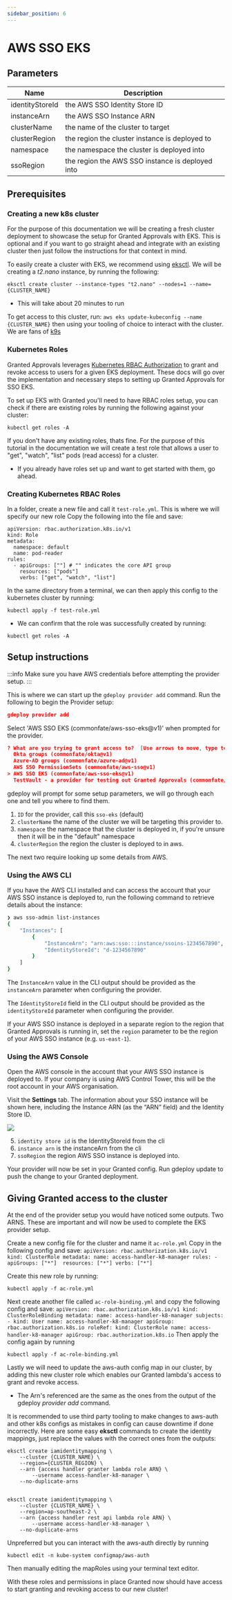 ```yaml
---
sidebar_position: 6
---
```


# AWS SSO EKS

## Parameters

| Name            | Description                                               |
| --------------- | --------------------------------------------------------- |
| identityStoreId | the AWS SSO Identity Store ID                             |
| instanceArn     | the AWS SSO Instance ARN                                  |
| clusterName     | the name of the cluster to target                         |
| clusterRegion   | the region the cluster instance is deployed to            |
| namespace       | the namespace the cluster is deployed into                |
| ssoRegion       | the region the AWS SSO instance is deployed into          |


## Prerequisites

### Creating a new k8s cluster
For the purpose of this documentation we will be creating a fresh cluster deployment to showcase the setup for Granted Approvals with EKS. This is optional and if you want to go straight ahead and integrate with an existing cluster then just follow the instructions for that context in mind.

To easily create a cluster with EKS, we recommend using [eksctl](https://eksctl.io/usage/creating-and-managing-clusters/).
We will be creating a *t2.nano* instance, by running the following:
```
eksctl create cluster --instance-types "t2.nano" --nodes=1 --name={CLUSTER_NAME}
```
- This will take about 20 minutes to run

To get access to this cluster, run: `aws eks update-kubeconfig --name {CLUSTER_NAME}` then using your tooling of choice to interact with the cluster. We are fans of [k9s](https://k9scli.io/)

### Kubernetes Roles
Granted Approvals leverages [Kubernetes RBAC Authorization](https://kubernetes.io/docs/reference/access-authn-authz/rbac/) to grant and revoke access to users for a given EKS deployment. These docs will go over the implementation and necessary steps to setting up Granted Approvals for SSO EKS.

To set up EKS with Granted you'll need to have RBAC roles setup, you can check if there are existing roles by running the following against your cluster:
```
kubectl get roles -A
```

If you don't have any existing roles, thats fine. For the purpose of this tutorial in the documentation we will create a test role that allows a user to "get", "watch", "list" pods (read access) for a cluster.
- If you already have roles set up and want to get started with them, go ahead.

### Creating Kubernetes RBAC Roles
In a folder, create a new file and call it `test-role.yml`. This is where we will specify our new role
Copy the following into the file and save:
```
apiVersion: rbac.authorization.k8s.io/v1
kind: Role
metadata:
  namespace: default
  name: pod-reader
rules:
  - apiGroups: [""] # "" indicates the core API group
    resources: ["pods"]
    verbs: ["get", "watch", "list"]
```

In the same directory from a terminal, we can then apply this config to the kubernetes cluster by running:
```
kubectl apply -f test-role.yml
```
- We can confirm that the role was successfully created by running:
```
kubectl get roles -A
```
## Setup instructions
:::info
Make sure you have AWS credentials before attempting the provider setup.
:::

This is where we can start up the `gdeploy provider add` command. Run the following to begin the Provider setup:

```json
gdeploy provider add
```

Select 'AWS SSO EKS (commonfate/aws-sso-eks@v1)' when prompted for the provider.

```json
? What are you trying to grant access to?  [Use arrows to move, type to filter]
  Okta groups (commonfate/okta@v1)
  Azure-AD groups (commonfate/azure-ad@v1)
  AWS SSO PermissionSets (commonfate/aws-sso@v1)
> AWS SSO EKS (commonfate/aws-sso-eks@v1)
  TestVault - a provider for testing out Granted Approvals (commonfate/testvault@v1)
```
gdeploy will prompt for some setup parameters, we will go through each one and tell you where to find them.


1. `ID` for the provider, call this `sso-eks` (default)
2. `clusterName` the name of the cluster we will be targeting this provider to.
3. `namespace` the namespace that the cluster is deployed in, if you're unsure then it will be in the "default" namespace
4. `clusterRegion` the region the cluster is deployed to in aws.

The next two require looking up some details from AWS.

### Using the AWS CLI

If you have the AWS CLI installed and can access the account that your AWS SSO instance is deployed to, run the following command to retrieve details about the instance:

```bash
❯ aws sso-admin list-instances
{
    "Instances": [
        {
            "InstanceArn": "arn:aws:sso:::instance/ssoins-1234567890",
            "IdentityStoreId": "d-1234567890"
        }
    ]
}
```

The `InstanceArn` value in the CLI output should be provided as the `instanceArn` parameter when configuring the provider.

The `IdentityStoreId` field in the CLI output should be provided as the `identityStoreId` parameter when configuring the provider.

If your AWS SSO instance is deployed in a separate region to the region that Granted Approvals is running in, set the `region` parameter to be the region of your AWS SSO instance (e.g. `us-east-1`).

### Using the AWS Console

Open the AWS console in the account that your AWS SSO instance is deployed to. If your company is using AWS Control Tower, this will be the root account in your AWS organisation.

Visit the **Settings** tab. The information about your SSO instance will be shown here, including the Instance ARN (as the “ARN” field) and the Identity Store ID.

![](/img/providers/aws-sso/03.png)

5. `identity store id` is the IdentityStoreId from the cli
6. `instance arn` is the instanceArn from the cli
7. `ssoRegion` the region AWS SSO instance is deployed into.

Your provider will now be set in your Granted config. Run gdeploy update to push the change to your Granted deployment.

## Giving Granted access to the cluster
At the end of the provider setup you would have noticed some outputs. Two ARNS. These are important and will now be used to complete the EKS provider setup.

Create a new config file for the cluster and name it `ac-role.yml`
Copy in the following config and save:
    ```
    apiVersion: rbac.authorization.k8s.io/v1
    kind: ClusterRole
    metadata:
    name: access-handler-k8-manager
    rules:
    - apiGroups: ["*"] 
        resources: ["*"]
        verbs: ["*"]
    ```

Create this new role by running:
```
kubectl apply -f ac-role.yml
```
Next create another file called `ac-role-binding.yml`
and copy the following config and save:
    ```
    apiVersion: rbac.authorization.k8s.io/v1
    kind: ClusterRoleBinding
    metadata:
    name: access-handler-k8-manager
    subjects:
    - kind: User
        name: access-handler-k8-manager
        apiGroup: rbac.authorization.k8s.io
    roleRef:
    kind: ClusterRole
    name: access-handler-k8-manager
    apiGroup: rbac.authorization.k8s.io
    ```
Then apply the config again by running 
```
kubectl apply -f ac-role-binding.yml
```

Lastly we will need to update the aws-auth config map in our cluster, by adding this new cluster role which enables our Granted lambda's access to grant and revoke access.
- The Arn's referenced are the same as the ones from the output of the gdeploy *provider add* command.

It is recommended to use third party tooling to make changes to aws-auth and other k8s configs as mistakes in config can cause downtime if done incorrectly.
Here are some easy **eksctl** commands to create the identity mappings, just replace the values with the correct ones from the outputs:
```
eksctl create iamidentitymapping \
    --cluster {CLUSTER_NAME} \
    --region={CLUSTER_REGION} \
    --arn {access handler granter lambda role ARN} \
		--username access-handler-k8-manager \
    --no-duplicate-arns


eksctl create iamidentitymapping \
    --cluster {CLUSTER_NAME} \
    --region=ap-southeast-2 \
    --arn {access handler rest api lambda role ARN} \
		--username access-handler-k8-manager \
    --no-duplicate-arns
```

Unpreferred but you can interact with the aws-auth directly by running 
```
kubectl edit -n kube-system configmap/aws-auth
```
Then manually editing the mapRoles using your terminal text editor.

With these roles and permissions in place Granted now should have access to start granting and revoking access to our new cluster!